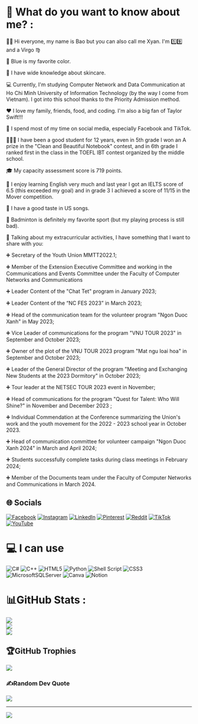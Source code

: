 # 💫 What do you want to know about me? :
🧑‍🦰 Hi everyone, my name is Bao but you can also call me Xyan. I'm 1️⃣9️⃣ and a Virgo ♍️

🧊 Blue is my favorite color.

💅 I have wide knowledge about skincare.

💻 Currently, I'm studying Computer Network and Data Communication at Ho Chi Minh University of Information Technology (by the way I come from Vietnam). I got into this school thanks to the Priority Admission method.

❤️ I love my family, friends, food, and coding. I'm also a big fan of Taylor Swift!!!

📱 I spend most of my time on social media, especially Facebook and TikTok.

🧑🏻‍💼 I have been a good student for 12 years, even in 5th grade I won an A prize in the "Clean and Beautiful Notebook" contest, and in 6th grade I ranked first in the class in the TOEFL IBT contest organized by the middle school.

🎓 My capacity assessment score is 719 points.

📘 I enjoy learning English very much and last year I got an IELTS score of 6.5 (this exceeded my goal) and in grade 3 I achieved a score of 11/15 in the Mover competition.

👄 I have a good taste in US songs.

🏸 Badminton is definitely my favorite sport (but my playing process is still bad).

🔔 Talking about my extracurricular activities, I have something that I want to share with you:

➕ Secretary of the Youth Union MMTT2022.1;

➕ Member of the Extension Executive Committee and working in the Communications and Events Committee under the Faculty of Computer Networks and Communications

➕ Leader Content of the "Chat Tet" program in January 2023;

➕ Leader Content of the “NC FES 2023” in March 2023;

➕ Head of the communication team for the volunteer program "Ngon Duoc Xanh" in May 2023;

➕ Vice Leader of communications for the program "VNU TOUR 2023" in September and October 2023;

➕ Owner of the plot of the VNU TOUR 2023 program "Mat ngu loai hoa" in September and October 2023;

➕ Leader of the General Director of the program "Meeting and Exchanging New Students at the 2023 Dormitory" in October 2023;

➕ Tour leader at the NETSEC TOUR 2023 event in November;

➕ Head of communications for the program "Quest for Talent: Who Will Shine?" in November and December 2023 ;

➕ Individual Commendation at the Conference summarizing the Union's work and the youth movement for the 2022 - 2023 school year in October 2023.

➕ Head of communication committee for volunteer campaign "Ngon Duoc Xanh 2024" in March and April 2024;

➕ Students successfully complete tasks during class meetings in February 2024;

➕ Member of the Documents team under the Faculty of Computer Networks and Communications in March 2024.

## 🌐 Socials
[![Facebook](https://img.shields.io/badge/Facebook-%231877F2.svg?logo=Facebook&logoColor=white)](https://facebook.com/https://www.facebook.com/BaoDHG) [![Instagram](https://img.shields.io/badge/Instagram-%23E4405F.svg?logo=Instagram&logoColor=white)](https://instagram.com/https://www.instagram.com/idontspeakwell_/) [![LinkedIn](https://img.shields.io/badge/LinkedIn-%230077B5.svg?logo=linkedin&logoColor=white)](https://linkedin.com/in/https://www.linkedin.com/in/%C4%91inh-hu%E1%BB%B3nh-gia-b%E1%BA%A3o-63a511259/) [![Pinterest](https://img.shields.io/badge/Pinterest-%23E60023.svg?logo=Pinterest&logoColor=white)](https://pinterest.com/https://www.pinterest.com/yishunbao/) [![Reddit](https://img.shields.io/badge/Reddit-%23FF4500.svg?logo=Reddit&logoColor=white)](https://reddit.com/user/https://www.reddit.com/user/ObjectPuzzleheaded70) [![TikTok](https://img.shields.io/badge/TikTok-%23000000.svg?logo=TikTok&logoColor=white)](https://tiktok.com/@https://www.tiktok.com/@valhala_d) [![YouTube](https://img.shields.io/badge/YouTube-%23FF0000.svg?logo=YouTube&logoColor=white)](https://youtube.com/c/https://www.youtube.com/channel/UCm9rVmWggzeZ7Sm0PcfK5DQ) 

# 💻 I can use
![C#](https://img.shields.io/badge/c%23-%23239120.svg?style=for-the-badge&logo=c-sharp&logoColor=white) ![C++](https://img.shields.io/badge/c++-%2300599C.svg?style=for-the-badge&logo=c%2B%2B&logoColor=white) ![HTML5](https://img.shields.io/badge/html5-%23E34F26.svg?style=for-the-badge&logo=html5&logoColor=white) ![Python](https://img.shields.io/badge/python-3670A0?style=for-the-badge&logo=python&logoColor=ffdd54) ![Shell Script](https://img.shields.io/badge/shell_script-%23121011.svg?style=for-the-badge&logo=gnu-bash&logoColor=white) ![CSS3](https://img.shields.io/badge/css3-%231572B6.svg?style=for-the-badge&logo=css3&logoColor=white) ![MicrosoftSQLServer](https://img.shields.io/badge/Microsoft%20SQL%20Sever-CC2927?style=for-the-badge&logo=microsoft%20sql%20server&logoColor=white) ![Canva](https://img.shields.io/badge/Canva-%2300C4CC.svg?style=for-the-badge&logo=Canva&logoColor=white) ![Notion](https://img.shields.io/badge/Notion-%23000000.svg?style=for-the-badge&logo=notion&logoColor=white)
# 📊GitHub Stats :
![](https://github-readme-stats.vercel.app/api?username=andreafletcherdinh&theme=radical&hide_border=false&include_all_commits=false&count_private=false)<br/>
![](https://github-readme-streak-stats.herokuapp.com/?user=andreafletcherdinh&theme=radical&hide_border=false)<br/>
![](https://github-readme-stats.vercel.app/api/top-langs/?username=andreafletcherdinh&theme=radical&hide_border=false&include_all_commits=false&count_private=false&layout=compact)

## 🏆GitHub Trophies
![](https://github-trophies.vercel.app/?username=andreafletcherdinh&theme=radical&no-frame=false&no-bg=false&margin-w=4)

### ✍️Random Dev Quote
![](https://quotes-github-readme.vercel.app/api?type=horizontal&theme=radical)

---
[![](https://visitcount.itsvg.in/api?id=andreafletcherdinh&icon=0&color=0)](https://visitcount.itsvg.in)
